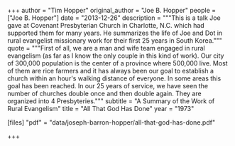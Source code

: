 +++
author = "Tim Hopper"
original_author = "Joe B. Hopper"
people = ["Joe B. Hopper"]
date = "2013-12-26"
description = """This is a talk Joe gave at Covenant Presbyterian Church in Charlotte, N.C. which had supported them for many years.  He summarizes the life of Joe and Dot in rural evangelist missionary work for their first 25 years in South Korea."""
quote = """First of all, we are a man and wife team engaged in rural evangelism (as far as I know the only couple in this kind of work).  Our city of 300,000 population is the center of a province where 500,000 live.  Most of them are rice farmers and it has always been our goal to establish a church within an hour's walking distance of everyone.  In some areas this goal has been reached.  In our 25 years of service, we have seen the number of churches double once and then double again.  They are organized into 4 Presbyteries."""
subtitle = "A Summary of the Work of Rural Evangelism"
title = "All That God Has Done"
year = "1973"

[files]
"pdf" = "data/joseph-barron-hopper/all-that-god-has-done.pdf"

+++